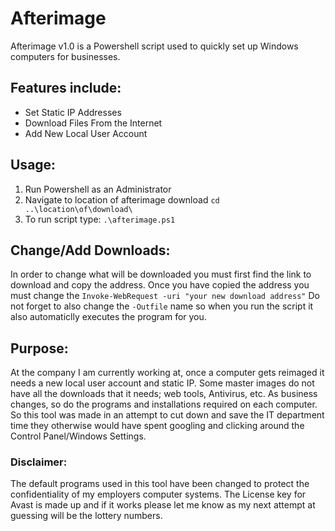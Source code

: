 # Afterimage

Afterimage v1.0 is a Powershell script used to quickly set up Windows computers for businesses. 

## Features include:
- Set Static IP Addresses
- Download Files From the Internet
- Add New Local User Account

## Usage: 
1. Run Powershell as an Administrator
2. Navigate to location of afterimage download `cd ..\location\of\download\`
3. To run script type: `.\afterimage.ps1`

## Change/Add Downloads:
In order to change what will be downloaded you must first find the link to download and copy the address. Once you have copied the address you must change the `Invoke-WebRequest -uri "your new download address"` Do not forget to also change the `-Outfile` name so when you run the script it also automaticlly executes the program for you. 

## Purpose:
At the company I am currently working at, once a computer gets reimaged it needs a new local user account and static IP. Some master images do not have all the downloads that it needs; web tools, Antivirus, etc. As business changes, so do the programs and installations required on each computer. So this tool was made in an attempt to cut down and save the IT department time they otherwise would have spent googling and clicking around the Control Panel/Windows Settings. 

### Disclaimer:
The default programs used in this tool have been changed to protect the confidentiality of my employers computer systems. The License key for Avast is made up and if it works please let me know as my next attempt at guessing will be the lottery numbers.  
